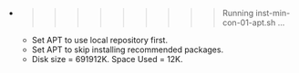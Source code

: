 * >>>>>>>>> Running inst-min-con-01-apt.sh ...
  * Set APT to use local repository first.
  * Set APT to skip installing recommended packages.
  * Disk size = 691912K. Space Used = 12K.
